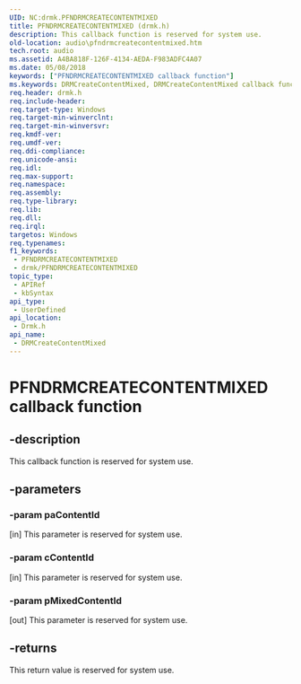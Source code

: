 ```yaml
---
UID: NC:drmk.PFNDRMCREATECONTENTMIXED
title: PFNDRMCREATECONTENTMIXED (drmk.h)
description: This callback function is reserved for system use.
old-location: audio\pfndrmcreatecontentmixed.htm
tech.root: audio
ms.assetid: A4BA818F-126F-4134-AEDA-F983ADFC4A07
ms.date: 05/08/2018
keywords: ["PFNDRMCREATECONTENTMIXED callback function"]
ms.keywords: DRMCreateContentMixed, DRMCreateContentMixed callback function [Audio Devices], PFNDRMCREATECONTENTMIXED, PFNDRMCREATECONTENTMIXED callback, PfnDRMCreateContentMixed, PfnDRMCreateContentMixed callback function [Audio Devices], audio.pfndrmcreatecontentmixed, drmk/PfnDRMCreateContentMixed
req.header: drmk.h
req.include-header: 
req.target-type: Windows
req.target-min-winverclnt: 
req.target-min-winversvr: 
req.kmdf-ver: 
req.umdf-ver: 
req.ddi-compliance: 
req.unicode-ansi: 
req.idl: 
req.max-support: 
req.namespace: 
req.assembly: 
req.type-library: 
req.lib: 
req.dll: 
req.irql: 
targetos: Windows
req.typenames: 
f1_keywords:
 - PFNDRMCREATECONTENTMIXED
 - drmk/PFNDRMCREATECONTENTMIXED
topic_type:
 - APIRef
 - kbSyntax
api_type:
 - UserDefined
api_location:
 - Drmk.h
api_name:
 - DRMCreateContentMixed
---
```


# PFNDRMCREATECONTENTMIXED callback function


## -description

This callback function is reserved for system use.

## -parameters

### -param paContentId 

[in]
This parameter is reserved for system use.

### -param cContentId 

[in]
This parameter is reserved for system use.

### -param pMixedContentId 

[out]
This parameter is reserved for system use.

## -returns

This return value is reserved for system use.

